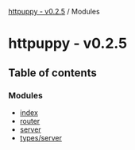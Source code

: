 [httpuppy - v0.2.5](README.md) / Modules

# httpuppy - v0.2.5

## Table of contents

### Modules

- [index](modules/index.md)
- [router](modules/router.md)
- [server](modules/server.md)
- [types/server](modules/types_server.md)
